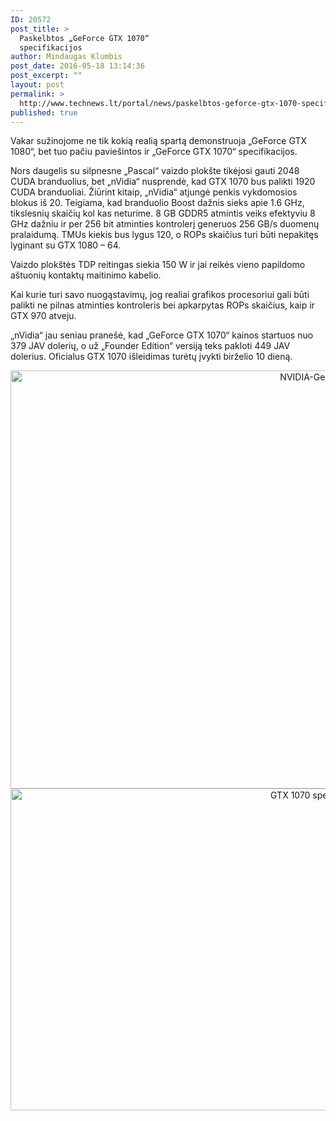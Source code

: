 ```yaml
---
ID: 20572
post_title: >
  Paskelbtos „GeForce GTX 1070“
  specifikacijos
author: Mindaugas Klumbis
post_date: 2016-05-18 13:14:36
post_excerpt: ""
layout: post
permalink: >
  http://www.technews.lt/portal/news/paskelbtos-geforce-gtx-1070-specifikacijos/
published: true
---
```

Vakar sužinojome ne tik kokią realią spartą demonstruoja „GeForce GTX 1080“, bet tuo pačiu paviešintos ir „GeForce GTX 1070“ specifikacijos.

Nors daugelis su silpnesne „Pascal“ vaizdo plokšte tikėjosi gauti 2048 CUDA branduolius, bet „nVidia“ nusprendė, kad GTX 1070 bus palikti 1920 CUDA branduoliai. Žiūrint kitaip, „nVidia“ atjungė penkis vykdomosios blokus iš 20. Teigiama, kad branduolio Boost dažnis sieks apie 1.6 GHz, tikslesnių skaičių kol kas neturime. 8 GB GDDR5 atmintis veiks efektyviu 8 GHz dažniu ir per 256 bit atminties kontrolerį generuos 256 GB/s duomenų pralaidumą. TMUs kiekis bus lygus 120, o ROPs skaičius turi būti nepakitęs lyginant su GTX 1080 – 64.

Vaizdo plokštės TDP reitingas siekia 150 W ir jai reikės vieno papildomo aštuonių kontaktų maitinimo kabelio.

Kai kurie turi savo nuogąstavimų, jog realiai grafikos procesoriui gali būti palikti ne pilnas atminties kontroleris bei apkarpytas ROPs skaičius, kaip ir GTX 970 atveju.

„nVidia“ jau seniau pranešė, kad „GeForce GTX 1070“ kainos startuos nuo 379 JAV dolerių, o už „Founder Edition“ versiją teks pakloti 449 JAV dolerius. Oficialus GTX 1070 išleidimas turėtų įvykti birželio 10 dieną.
<p style="text-align: center"><a href="http://www.technews.lt/portal/wp-content/uploads/2016/05/NVIDIA-GeForce-GTX-1070-Specifications-1200x669.png"><img class="alignnone wp-image-20573 size-full" src="http://www.technews.lt/portal/wp-content/uploads/2016/05/NVIDIA-GeForce-GTX-1070-Specifications-1200x669.png" alt="NVIDIA-GeForce-GTX-1070-Specifications-1200x669" width="1200" height="669" /></a> <a href="http://www.technews.lt/portal/wp-content/uploads/2016/05/GTX-1070-specs.jpg"><img class="alignnone wp-image-20574 size-full" src="http://www.technews.lt/portal/wp-content/uploads/2016/05/GTX-1070-specs.jpg" alt="GTX 1070 specs" width="923" height="515" /></a></p>